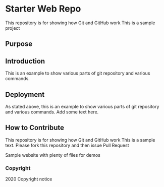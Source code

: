 # Starter Web Repo

This repository is for showing how Git and GitHub work
This is a sample project
## Purpose

## Introduction
This is an example to show various parts of git repository and various commands.

## Deployment
As stated above, this is an example to show various parts of git repository and various commands.
Add some text here.

## How to Contribute
This repository is for showing how Git and GitHub work
This is a sample text.
Please fork this repository and then issue Pull Request

Sample website with plenty of files for demos

### Copyright
2020 Copyright notice
